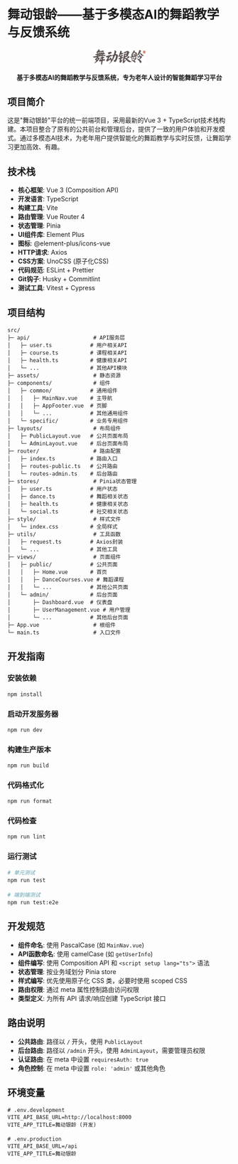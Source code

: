 # 舞动银龄——基于多模态AI的舞蹈教学与反馈系统

<p align="center">
  <img src="/public/fonticon.png" alt="舞动银龄" width="120">
</p>

<p align="center">
  <b>基于多模态AI的舞蹈教学与反馈系统，专为老年人设计的智能舞蹈学习平台</b>
</p>

## 项目简介

这是"舞动银龄"平台的统一前端项目，采用最新的Vue 3 + TypeScript技术栈构建。本项目整合了原有的公共前台和管理后台，提供了一致的用户体验和开发模式。通过多模态AI技术，为老年用户提供智能化的舞蹈教学与实时反馈，让舞蹈学习更加高效、有趣。

## 技术栈

- **核心框架**: Vue 3 (Composition API)
- **开发语言**: TypeScript
- **构建工具**: Vite
- **路由管理**: Vue Router 4
- **状态管理**: Pinia
- **UI组件库**: Element Plus
- **图标**: @element-plus/icons-vue
- **HTTP请求**: Axios
- **CSS方案**: UnoCSS (原子化CSS)
- **代码规范**: ESLint + Prettier
- **Git钩子**: Husky + Commitlint
- **测试工具**: Vitest + Cypress

## 项目结构

```
src/
├─ api/                    # API服务层
│   ├─ user.ts            # 用户相关API
│   ├─ course.ts          # 课程相关API
│   ├─ health.ts          # 健康相关API
│   └─ ...                # 其他API模块
├─ assets/                 # 静态资源
├─ components/             # 组件
│   ├─ common/            # 通用组件
│   │   ├─ MainNav.vue    # 主导航
│   │   ├─ AppFooter.vue  # 页脚
│   │   └─ ...            # 其他通用组件
│   └─ specific/          # 业务专用组件
├─ layouts/                # 布局组件
│   ├─ PublicLayout.vue   # 公共页面布局
│   └─ AdminLayout.vue    # 后台页面布局
├─ router/                 # 路由配置
│   ├─ index.ts           # 路由入口
│   ├─ routes-public.ts   # 公共路由
│   └─ routes-admin.ts    # 后台路由
├─ stores/                 # Pinia状态管理
│   ├─ user.ts            # 用户状态
│   ├─ dance.ts           # 舞蹈相关状态
│   ├─ health.ts          # 健康相关状态
│   └─ social.ts          # 社交相关状态
├─ style/                  # 样式文件
│   └─ index.css          # 全局样式
├─ utils/                  # 工具函数
│   ├─ request.ts         # Axios封装
│   └─ ...                # 其他工具
├─ views/                  # 页面组件
│   ├─ public/            # 公共页面
│   │   ├─ Home.vue       # 首页
│   │   ├─ DanceCourses.vue # 舞蹈课程
│   │   └─ ...            # 其他公共页面
│   └─ admin/             # 后台页面
│       ├─ Dashboard.vue  # 仪表盘
│       ├─ UserManagement.vue # 用户管理
│       └─ ...            # 其他后台页面
├─ App.vue                 # 根组件
└─ main.ts                 # 入口文件
```

## 开发指南

### 安装依赖

```bash
npm install
```

### 启动开发服务器

```bash
npm run dev
```

### 构建生产版本

```bash
npm run build
```

### 代码格式化

```bash
npm run format
```

### 代码检查

```bash
npm run lint
```

### 运行测试

```bash
# 单元测试
npm run test

# 端到端测试
npm run test:e2e
```

## 开发规范

- **组件命名**: 使用 PascalCase (如 `MainNav.vue`)
- **API函数命名**: 使用 camelCase (如 `getUserInfo`)
- **组件编写**: 使用 Composition API 和 `<script setup lang="ts">` 语法
- **状态管理**: 按业务域划分 Pinia store
- **样式编写**: 优先使用原子化 CSS 类，必要时使用 scoped CSS
- **路由权限**: 通过 meta 属性控制路由访问权限
- **类型定义**: 为所有 API 请求/响应创建 TypeScript 接口

## 路由说明

- **公共路由**: 路径以 `/` 开头，使用 `PublicLayout`
- **后台路由**: 路径以 `/admin` 开头，使用 `AdminLayout`，需要管理员权限
- **认证路由**: 在 meta 中设置 `requiresAuth: true`
- **角色控制**: 在 meta 中设置 `role: 'admin'` 或其他角色

## 环境变量

```env
# .env.development
VITE_API_BASE_URL=http://localhost:8000
VITE_APP_TITLE=舞动银龄 (开发)

# .env.production
VITE_API_BASE_URL=/api
VITE_APP_TITLE=舞动银龄
``` 